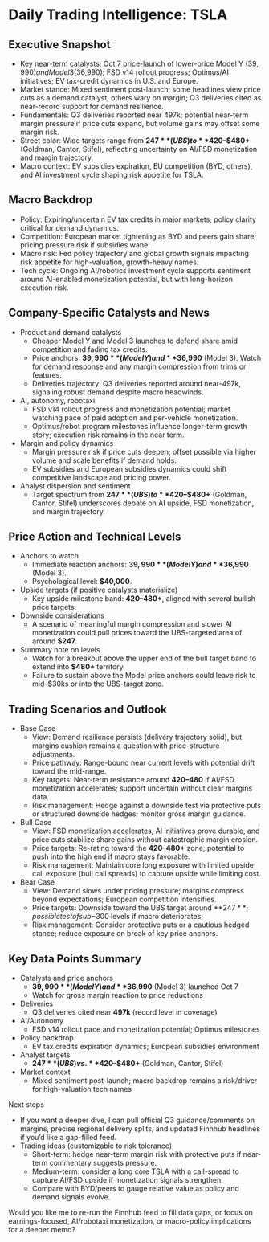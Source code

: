 # Daily Trading Intelligence: TSLA

## Executive Snapshot
- Key near-term catalysts: Oct 7 price-launch of lower-price Model Y ($39,990) and Model 3 ($36,990); FSD v14 rollout progress; Optimus/AI initiatives; EV tax-credit dynamics in U.S. and Europe.
- Market stance: Mixed sentiment post-launch; some headlines view price cuts as a demand catalyst, others wary on margin; Q3 deliveries cited as near-record support for demand resilience.
- Fundamentals: Q3 deliveries reported near 497k; potential near-term margin pressure if price cuts expand, but volume gains may offset some margin risk.
- Street color: Wide targets range from **$247** (UBS) to **$420–$480+** (Goldman, Cantor, Stifel), reflecting uncertainty on AI/FSD monetization and margin trajectory.
- Macro context: EV subsidies expiration, EU competition (BYD, others), and AI investment cycle shaping risk appetite for TSLA.

## Macro Backdrop
- Policy: Expiring/uncertain EV tax credits in major markets; policy clarity critical for demand dynamics.
- Competition: European market tightening as BYD and peers gain share; pricing pressure risk if subsidies wane.
- Macro risk: Fed policy trajectory and global growth signals impacting risk appetite for high-valuation, growth-heavy names.
- Tech cycle: Ongoing AI/robotics investment cycle supports sentiment around AI-enabled monetization potential, but with long-horizon execution risk.

## Company-Specific Catalysts and News
- Product and demand catalysts
  - Cheaper Model Y and Model 3 launches to defend share amid competition and fading tax credits.
  - Price anchors: **$39,990** (Model Y) and **$36,990** (Model 3). Watch for demand response and any margin compression from trims or features.
  - Deliveries trajectory: Q3 deliveries reported around near-497k, signaling robust demand despite macro headwinds.
- AI, autonomy, robotaxi
  - FSD v14 rollout progress and monetization potential; market watching pace of paid adoption and per-vehicle monetization.
  - Optimus/robot program milestones influence longer-term growth story; execution risk remains in the near term.
- Margin and policy dynamics
  - Margin pressure risk if price cuts deepen; offset possible via higher volume and scale benefits if demand holds.
  - EV subsidies and European subsidies dynamics could shift competitive landscape and pricing power.
- Analyst dispersion and sentiment
  - Target spectrum from **$247** (UBS) to **$420–$480+** (Goldman, Cantor, Stifel) underscores debate on AI upside, FSD monetization, and margin trajectory.

## Price Action and Technical Levels
- Anchors to watch
  - Immediate reaction anchors: **$39,990** (Model Y) and **$36,990** (Model 3).
  - Psychological level: **$40,000**.
- Upside targets (if positive catalysts materialize)
  - Key upside milestone band: **$420–$480+**, aligned with several bullish price targets.
- Downside considerations
  - A scenario of meaningful margin compression and slower AI monetization could pull prices toward the UBS-targeted area of around **$247**.
- Summary note on levels
  - Watch for a breakout above the upper end of the bull target band to extend into **$480+** territory.
  - Failure to sustain above the Model  price anchors could leave risk to mid-$30ks or into the UBS-target zone.

## Trading Scenarios and Outlook
- Base Case
  - View: Demand resilience persists (delivery trajectory solid), but margins cushion remains a question with price-structure adjustments.
  - Price pathway: Range-bound near current levels with potential drift toward the mid-range. 
  - Key targets: Near-term resistance around **$420–$480** if AI/FSD monetization accelerates; support uncertain without clear margins data.
  - Risk management: Hedge against a downside test via protective puts or structured downside hedges; monitor gross margin guidance.
- Bull Case
  - View: FSD monetization accelerates, AI initiatives prove durable, and price cuts stabilize share gains without catastrophic margin erosion.
  - Price targets: Re-rating toward the **$420–$480+** zone; potential to push into the high end if macro stays favorable.
  - Risk management: Maintain core long exposure with limited upside call exposure (bull call spreads) to capture upside while limiting cost.
- Bear Case
  - View: Demand slows under pricing pressure; margins compress beyond expectations; European competition intensifies.
  - Price targets: Downside toward the UBS target around **$247**; possible test of sub-$300 levels if macro deteriorates.
  - Risk management: Consider protective puts or a cautious hedged stance; reduce exposure on break of key price anchors.

## Key Data Points Summary
- Catalysts and price anchors
  - **$39,990** (Model Y) and **$36,990** (Model 3) launched Oct 7
  - Watch for gross margin reaction to price reductions
- Deliveries
  - Q3 deliveries cited near **497k** (record level in coverage)
- AI/Autonomy
  - FSD v14 rollout pace and monetization potential; Optimus milestones
- Policy backdrop
  - EV tax credits expiration dynamics; European subsidies environment
- Analyst targets
  - **$247** (UBS) vs. **$420–$480+** (Goldman, Cantor, Stifel)
- Market context
  - Mixed sentiment post-launch; macro backdrop remains a risk/driver for high-valuation tech names

Next steps
- If you want a deeper dive, I can pull official Q3 guidance/comments on margins, precise regional delivery splits, and updated Finnhub headlines if you’d like a gap-filled feed.
- Trading ideas (customizable to risk tolerance):
  - Short-term: hedge near-term margin risk with protective puts if near-term commentary suggests pressure.
  - Medium-term: consider a long core TSLA with a call-spread to capture AI/FSD upside if monetization signals strengthen.
  - Compare with BYD/peers to gauge relative value as policy and demand signals evolve.

Would you like me to re-run the Finnhub feed to fill data gaps, or focus on earnings-focused, AI/robotaxi monetization, or macro-policy implications for a deeper memo?